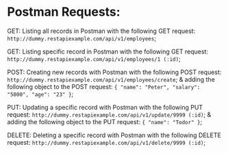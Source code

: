 # Postman Requests:

GET: Listing all records in Postman with the following GET request: `http://dummy.restapiexample.com/api/v1/employees`;

GET: Listing specific record in Postman with the following GET request: `http://dummy.restapiexample.com/api/v1/employees/1 (:id)`;

POST: Creating new records with Postman with the following POST request: `http://dummy.restapiexample.com/api/v1/employees/create`;
& adding the following object to the POST request: `{ "name": "Peter", "salary": "5000", "age": "23" }`;

PUT: Updating a specific record with Postman with the following PUT request: `http://dummy.restapiexample.com/api/v1/update/9999 (:id)`;
& adding the following object to the PUT request: `{ "name": "Todor" }`;

DELETE: Deleting a specific record with Postman with the following DELETE request: `http://dummy.restapiexample.com/api/v1/delete/9999 (:id)`;
